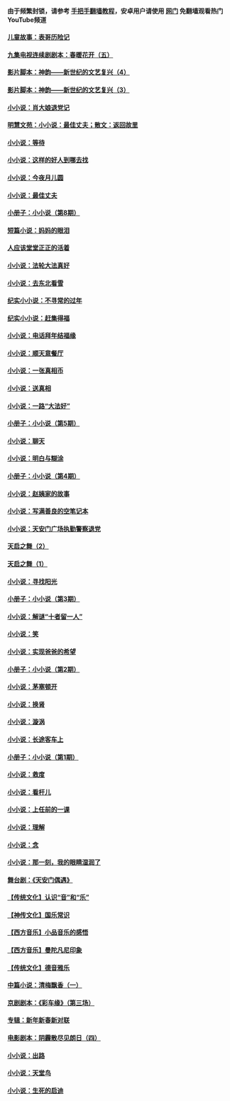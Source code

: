 #### 由于频繁封锁，请参考 [手把手翻墙教程](https://github.com/gfw-breaker/guides/wiki/)，安卓用户请使用 [网门](https://github.com/gfw-breaker/nogfw/blob/master/dl.md?t=06250700) 免翻墙观看热门YouTube频道 

#### [儿童故事：表哥历险记](../pages/328/383535.md?t=06250700) 

#### [九集电视连续剧剧本：春暖花开（五）](../pages/328/275919.md?t=06250700) 

#### [影片脚本：神韵——新世纪的文艺复兴（4）](../pages/328/266089.md?t=06250700) 

#### [影片脚本：神韵——新世纪的文艺复兴（3）](../pages/328/266087.md?t=06250700) 

#### [小小说：肖大娘退党记](../pages/328/239807.md?t=06250700) 

#### [明慧文苑：小小说：最佳丈夫；散文：返回故里](../pages/328/3439.md?t=06250700) 

#### [小小说：等待](../pages/328/223927.md?t=06250700) 

#### [小小说：这样的好人到哪去找](../pages/328/209396.md?t=06250700) 

#### [小小说：今夜月儿圆](../pages/328/193588.md?t=06250700) 

#### [小小说：最佳丈夫](../pages/328/190938.md?t=06250700) 

#### [小册子：小小说（第8期）](../pages/328/188202.md?t=06250700) 

#### [短篇小说：妈妈的眼泪](../pages/328/187712.md?t=06250700) 

#### [人应该堂堂正正的活着](../pages/328/182430.md?t=06250700) 

#### [小小说：法轮大法真好](../pages/328/174669.md?t=06250700) 

#### [小小说：去东北看雪](../pages/328/173882.md?t=06250700) 

#### [纪实小小说：不寻常的过年](../pages/328/173187.md?t=06250700) 

#### [纪实小小说：赶集得福](../pages/328/172652.md?t=06250700) 

#### [小小说：电话拜年结福缘](../pages/328/172533.md?t=06250700) 

#### [小小说：顺天意餐厅](../pages/328/170182.md?t=06250700) 

#### [小小说：一张真相币](../pages/328/169410.md?t=06250700) 

#### [小小说：送真相](../pages/328/166713.md?t=06250700) 

#### [小小说：一路“大法好”](../pages/328/162016.md?t=06250700) 

#### [小册子：小小说（第5期）](../pages/328/161131.md?t=06250700) 

#### [小小说：聊天](../pages/328/159640.md?t=06250700) 

#### [小小说：明白与糊涂](../pages/328/158101.md?t=06250700) 

#### [小册子：小小说（第4期）](../pages/328/158006.md?t=06250700) 

#### [小小说：赵姨家的故事](../pages/328/157843.md?t=06250700) 

#### [小小说：写满善良的空笔记本](../pages/328/157382.md?t=06250700) 

#### [小小说：天安门广场执勤警察退党](../pages/328/156982.md?t=06250700) 

#### [天启之舞（2）](../pages/328/153440.md?t=06250700) 

#### [天启之舞（1）](../pages/328/153439.md?t=06250700) 

#### [小小说：寻找阳光](../pages/328/153065.md?t=06250700) 

#### [小册子：小小说（第3期）](../pages/328/151715.md?t=06250700) 

#### [小小说：解谜“十者留一人”](../pages/328/148967.md?t=06250700) 

#### [小小说：笑](../pages/328/148905.md?t=06250700) 

#### [小小说：实现爸爸的希望](../pages/328/148096.md?t=06250700) 

#### [小册子：小小说（第2期）](../pages/328/147214.md?t=06250700) 

#### [小小说：茅塞顿开](../pages/328/147030.md?t=06250700) 

#### [小小说：换肾](../pages/328/146770.md?t=06250700) 

#### [小小说：漩涡](../pages/328/146683.md?t=06250700) 

#### [小小说：长途客车上](../pages/328/145076.md?t=06250700) 

#### [小册子：小小说（第1期）](../pages/328/143963.md?t=06250700) 

#### [小小说：救度](../pages/328/143927.md?t=06250700) 

#### [小小说：看杆儿](../pages/328/142137.md?t=06250700) 

#### [小小说：上任前的一课](../pages/328/140808.md?t=06250700) 

#### [小小说：理解](../pages/328/140476.md?t=06250700) 

#### [小小说：念](../pages/328/139513.md?t=06250700) 

#### [小小说：那一刻，我的眼睛湿润了](../pages/328/138476.md?t=06250700) 

#### [舞台剧：《天安门偶遇》](../pages/328/117155.md?t=06250700) 

#### [【传统文化】认识“音”和“乐”](../pages/328/108667.md?t=06250700) 

#### [【神传文化】国乐常识](../pages/328/104225.md?t=06250700) 

#### [【西方音乐】小品音乐的感悟](../pages/328/102924.md?t=06250700) 

#### [【西方音乐】曼陀凡尼印象](../pages/328/102922.md?t=06250700) 

#### [【传统文化】德音雅乐](../pages/328/102923.md?t=06250700) 

#### [中篇小说：清梅飘香（一）](../pages/328/101058.md?t=06250700) 

#### [京剧剧本：《彩车缘》（第三场）](../pages/328/96434.md?t=06250700) 

#### [专辑：新年新春新对联](../pages/328/94991.md?t=06250700) 

#### [电影剧本：阴霾散尽见朗日（四）](../pages/328/87081.md?t=06250700) 

#### [小小说：出路](../pages/328/84848.md?t=06250700) 

#### [小小说：天堂鸟](../pages/328/83084.md?t=06250700) 

#### [小小说：生死的启迪](../pages/328/70977.md?t=06250700) 

